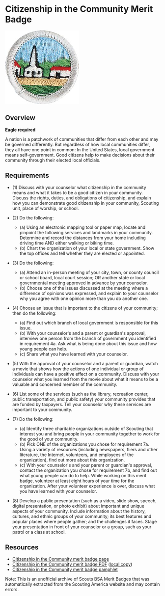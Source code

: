 

# Citizenship in the Community Merit Badge

![Citizenship in the Community Merit Badge](images/citizenship-in-the-community-merit-badge.jpg)

## Overview

**Eagle required**

A nation is a patchwork of communities that differ from each other and may be governed differently. But regardless of how local communities differ, they all have one point in common: In the United States, local government means self-government. Good citizens help to make decisions about their community through their elected local officials.

## Requirements

* (1) Discuss with your counselor what citizenship in the community means and what it takes to be a good citizen in your community. Discuss the rights, duties, and obligations of citizenship, and explain how you can demonstrate good citizenship in your community, Scouting unit, place of worship, or school.
* (2) Do the following:
    * (a) Using an electronic mapping tool or paper map, locate and pinpoint the following services and landmarks in your community. Determine and record the distances from your home including driving time AND either walking or biking time.
    * (b) Chart the organization of your local or state government. Show the top offices and tell whether they are elected or appointed.


* (3) Do the following:
    * (a) Attend an in-person meeting of your city, town, or county council or school board, local court session; OR another state or local governmental meeting approved in advance by your counselor.
    * (b) Choose one of the issues discussed at the meeting where a difference of opinions was expressed, and explain to your counselor why you agree with one opinion more than you do another one.


* (4) Choose an issue that is important to the citizens of your community; then do the following:
    * (a) Find out which branch of local government is responsible for this issue.
    * (b) With your counselor's and a parent or guardian's approval, interview one person from the branch of government you identified in requirement 4a. Ask what is being done about this issue and how young people can help.
    * (c) Share what you have learned with your counselor.


* (5) With the approval of your counselor and a parent or guardian, watch a movie that shows how the actions of one individual or group of individuals can have a positive effect on a community. Discuss with your counselor what you learned from the movie about what it means to be a valuable and concerned member of the community.
* (6) List some of the services (such as the library, recreation center, public transportation, and public safety) your community provides that are funded by taxpayers. Tell your counselor why these services are important to your community.
* (7) Do the following:
    * (a) Identify three charitable organizations outside of Scouting that interest you and bring people in your community together to work for the good of your community.
    * (b) Pick ONE of the organizations you chose for requirement 7a. Using a variety of resources (including newspapers, fliers and other literature, the Internet, volunteers, and employees of the organization), find out more about this organization.
    * (c) With your counselor's and your parent or guardian's approval, contact the organization you chose for requirement 7b, and find out what young people can do to help. While working on this merit badge, volunteer at least eight hours of your time for the organization. After your volunteer experience is over, discuss what you have learned with your counselor.


* (8) Develop a public presentation (such as a video, slide show, speech, digital presentation, or photo exhibit) about important and unique aspects of your community. Include information about the history, cultures, and ethnic groups of your community; its best features and popular places where people gather; and the challenges it faces. Stage your presentation in front of your counselor or a group, such as your patrol or a class at school.


## Resources

- [Citizenship in the Community merit badge page](https://www.scouting.org/merit-badges/citizenship-in-the-community/)
- [Citizenship in the Community merit badge PDF](https://filestore.scouting.org/filestore/Merit_Badge_ReqandRes/Citizenship_in_the_Community.pdf) ([local copy](files/citizenship-in-the-community-merit-badge.pdf))
- [Citizenship in the Community merit badge pamphlet](None)

Note: This is an unofficial archive of Scouts BSA Merit Badges that was automatically extracted from the Scouting America website and may contain errors.
